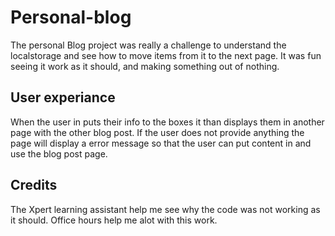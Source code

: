 # Personal-blog

The personal Blog project was really a challenge to understand the localstorage and see how to move items from it to the next page. It was fun seeing it work as it should, and making something out of nothing.

## User experiance

When the user in puts their info to the boxes it than displays them in another page with the other blog post. If the user does not provide anything the page will display a error message so that the user can put content in and use the blog post page.

## Credits

The Xpert learning assistant help me see why the code was not working as it should. Office hours help me alot with this work.
